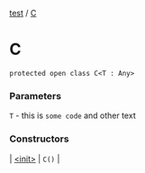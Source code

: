 [test](test/index) / [C](test/-c/index)

# C

`protected open class C<T : Any>`

### Parameters

`T` - this is `some code` and other text

### Constructors

| [&lt;init&gt;](test/-c/-init-) | `C()` |

